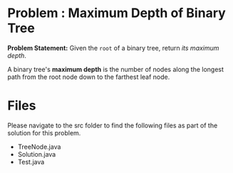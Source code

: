 
# Problem : Maximum Depth of Binary Tree
**Problem Statement:** 
Given the  `root`  of a binary tree, return  _its maximum depth_.

A binary tree's  **maximum depth** is the number of nodes along the longest path from the root node down to the farthest leaf node.

# Files
Please navigate to the src folder to find the following files as part of the solution for this problem.

 - TreeNode.java  
 - Solution.java 
 - Test.java
